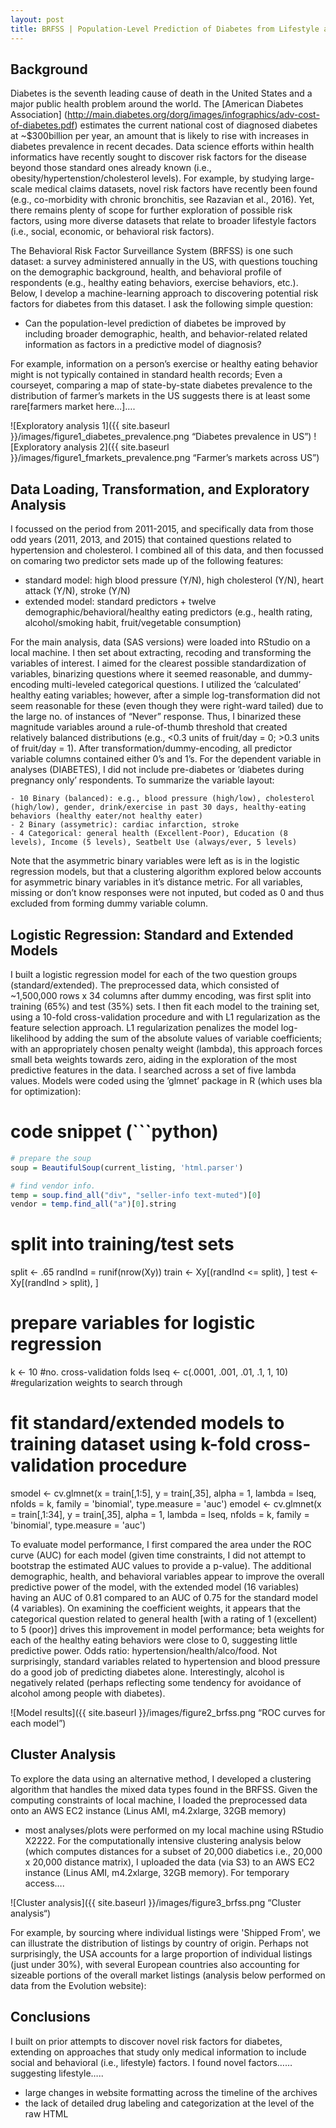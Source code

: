 ```yaml
---
layout: post
title: BRFSS | Population-Level Prediction of Diabetes from Lifestyle and Behavioral Risk Factors
---
```


## Background

Diabetes is the seventh leading cause of death in the United States and a major public health problem around the world. The [American Diabetes Association] (http://main.diabetes.org/dorg/images/infographics/adv-cost-of-diabetes.pdf) estimates the current national cost of diagnosed diabetes at ~$300billion per year, an amount that is likely to rise with increases in diabetes prevalence in recent decades. Data science efforts within health informatics have recently sought to discover risk factors for the disease beyond those standard ones already known (i.e., obesity/hypertenstion/cholesterol levels). For example, by studying large-scale medical claims datasets, novel risk factors have recently been found (e.g., co-morbidity with chronic bronchitis, see Razavian et al., 2016). Yet, there remains plenty of scope for further exploration of possible risk factors, using more diverse datasets that relate to broader lifestyle factors (i.e., social, economic, or behavioral risk factors).

The Behavioral Risk Factor Surveillance System (BRFSS) is one such dataset: a survey administered annually in the US, with questions touching on the demographic background, health, and behavioral profile of respondents (e.g., healthy eating behaviors, exercise behaviors, etc.). Below, I develop a machine-learning approach to discovering potential risk factors for diabetes from this dataset. I ask the following simple question:

- Can the population-level prediction of diabetes be improved by including broader demographic, health, and behavior-related related information as factors in a predictive model of diagnosis?

For example, information on a person’s exercise or healthy eating behavior might is not typically contained in standard health records; Even a courseyet, comparing a map of state-by-state diabetes prevalence to the distribution of farmer’s markets in the US suggests there is at least some rare[farmers market here…]….

![Exploratory analysis 1]({{ site.baseurl }}/images/figure1_diabetes_prevalence.png “Diabetes prevalence in US”)
![Exploratory analysis 2]({{ site.baseurl }}/images/figure1_fmarkets_prevalence.png “Farmer’s markets across US”)

## Data Loading, Transformation, and Exploratory Analysis
I focussed on the period from 2011-2015, and specifically data from those odd years (2011, 2013, and 2015) that contained questions related to hypertension and cholesterol. I combined all of this data, and then focussed on comaring two predictor sets made up of the following features:

- standard model: high blood pressure (Y/N), high cholesterol (Y/N), heart attack (Y/N), stroke (Y/N)
- extended model: standard predictors + twelve demographic/behavioral/healthy eating predictors (e.g., health rating, alcohol/smoking habit, fruit/vegetable consumption)
 
For the main analysis, data (SAS versions) were loaded into RStudio on a local machine. I then set about extracting, recoding and transforming the variables of interest. I aimed for the clearest possible standardization of variables, binarizing questions where it seemed reasonable, and dummy-encoding multi-leveled categorical questions. I utilized the ‘calculated’ healthy eating variables; however, after a simple log-transformation did not seem reasonable for these (even though they were right-ward tailed) due to the large no. of instances of “Never” response. Thus, I binarized these magnitude variables around a rule-of-thumb threshold that created relatively balanced distributions (e.g., <0.3 units of fruit/day = 0; >0.3 units of fruit/day = 1). After transformation/dummy-encoding, all predictor variable columns contained either 0’s and 1’s. For the dependent variable in analyses (DIABETES), I did not include pre-diabetes or ’diabetes during pregnancy only’ respondents. To summarize the variable layout:

	- 10 Binary (balanced): e.g., blood pressure (high/low), cholesterol (high/low), gender, drink/exercise in past 30 days, healthy-eating behaviors (healthy eater/not healthy eater)
	- 2 Binary (assymetric): cardiac infarction, stroke
	- 4 Categorical: general health (Excellent-Poor), Education (8 levels), Income (5 levels), Seatbelt Use (always/ever, 5 levels)
		
Note that the asymmetric binary variables were left as is in the logistic regression models, but that a clustering algorithm explored below accounts for asymmetric binary variables in it’s distance metric. For all variables, missing or don’t know responses were not inputed, but coded as 0 and thus excluded from forming dummy variable column.

## Logistic Regression: Standard and Extended Models

I built a logistic regression model for each of the two question groups (standard/extended). The preprocessed data, which consisted of ~1,500,000 rows x 34 columns after dummy encoding, was first split into training (65%) and test (35%) sets. I then fit each model to the training set, using a 10-fold cross-validation procedure and with L1 regularization as the feature selection approach. L1 regularization penalizes the model log-likelihood by adding the sum of the absolute values of variable coefficients; with an appropriately chosen penalty weight (lambda), this approach forces small beta weights towards zero, aiding in the exploration of the most predictive features in the data. I searched across a set of five lambda values. Models were coded using the ’glmnet’ package in R (which uses bla for optimization):

# code snippet (```python)
```R
# prepare the soup
soup = BeautifulSoup(current_listing, 'html.parser')

# find vendor info.
temp = soup.find_all("div", "seller-info text-muted")[0]
vendor = temp.find_all("a")[0].string
```

# split into training/test sets
split <- .65
randInd = runif(nrow(Xy))
train <- Xy[(randInd <= split), ]
test <- Xy[(randInd > split), ]

# prepare variables for logistic regression
k <- 10 #no. cross-validation folds
lseq <- c(.0001, .001, .01, .1, 1, 10) #regularization weights to search through

# fit standard/extended models to training dataset using k-fold cross-validation procedure
smodel <- cv.glmnet(x = train[,1:5], y = train[,35], alpha = 1, lambda = lseq, nfolds = k, 
                         family = 'binomial', type.measure = 'auc')
emodel <- cv.glmnet(x = train[,1:34], y = train[,35], alpha = 1, lambda = lseq, nfolds = k,
                         family = 'binomial', type.measure = 'auc')

To evaluate model performance, I first compared the area under the ROC curve (AUC) for each model (given time constraints, I did not attempt to bootstrap the estimated AUC values to provide a p-value). The additional demographic, health, and behavioral variables appear to improve the overall predictive power of the model, with the extended model (16 variables) having an AUC of 0.81 compared to an AUC of 0.75 for the standard model (4 variables). On examining the coefficient weights, it appears that the categorical question related to general health [with a rating of 1 (excellent) to 5 (poor)] drives this improvement in model performance; beta weights for each of the healthy eating behaviors were close to 0, suggesting little predictive power. Odds ratio: hypertension/health/alco/food. Not surprisingly, standard variables related to hypertension and blood pressure do a good job of predicting diabetes alone. Interestingly, alcohol is negatively related (perhaps reflecting some tendency for avoidance of alcohol among people with diabetes).

![Model results]({{ site.baseurl }}/images/figure2_brfss.png “ROC curves for each model”)

## Cluster Analysis

To explore the data using an alternative method, I developed a clustering algorithm that handles the mixed data types found in the BRFSS.
Given the computing constraints of local machine, I loaded the preprocessed data onto an AWS EC2 instance (Linus AMI, m4.2xlarge, 32GB memory)

- most analyses/plots were performed on my local machine using RStudio X2222. For the computationally intensive clustering analysis below (which computes distances for a subset of 20,000 diabetics i.e., 20,000 x 20,000 distance matrix), I uploaded the data (via S3) to an AWS EC2 instance (Linus AMI, m4.2xlarge, 32GB memory). For temporary access….

![Cluster analysis]({{ site.baseurl }}/images/figure3_brfss.png “Cluster analysis“)

For example, by sourcing where individual listings were 'Shipped From', we can illustrate the distribution of listings by country of origin. Perhaps not surprisingly, the USA accounts for a large proportion of individual listings (just under 30%), with several European countries also accounting for sizeable portions of the overall market listings (analysis below performed on data from the Evolution website):

## Conclusions

I built on prior attempts to discover novel risk factors for diabetes, extending on approaches that study only medical information to include social and behavioral (i.e., lifestyle) factors. I found novel factors……suggesting lifestyle….. 
- large changes in website formatting across the timeline of the archives
- the lack of detailed drug labeling and categorization at the level of the raw HTML

<!--more-->
